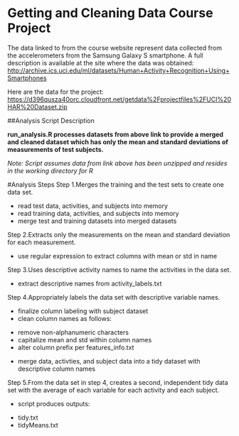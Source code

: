 Getting and Cleaning Data Course Project
========================================
The data linked to from the course website represent data collected from the accelerometers from the Samsung Galaxy S smartphone. A full description is available at the site where the data was obtained: 
http://archive.ics.uci.edu/ml/datasets/Human+Activity+Recognition+Using+Smartphones 

Here are the data for the project: 
https://d396qusza40orc.cloudfront.net/getdata%2Fprojectfiles%2FUCI%20HAR%20Dataset.zip 

##Analysis Script Description

**run_analysis.R processes datasets from above link to provide a merged and cleaned dataset which has only the mean and standard deviations of measurements of test subjects.**

*Note: Script assumes data from link above has been unzipped and resides in the working directory for R*

#Analysis Steps
Step 1.Merges the training and the test sets to create one data set.
  * read test data, activities, and subjects into memory
  * read training data, activities, and subjects into memory
  * merge test and training datasets into merged datasets

Step 2.Extracts only the measurements on the mean and standard deviation for each measurement. 
  * use regular expression to extract columns with mean or std in name

Step 3.Uses descriptive activity names to name the activities in the data set.
  * extract descriptive names from activity_labels.txt

Step 4.Appropriately labels the data set with descriptive variable names.
  * finalize column labeling with subject dataset
  * clean column names as follows:
   + remove non-alphanumeric characters
   + capitalize mean and std within column names
   + alter column prefix per features_info.txt
  * merge data, activties, and subject data into a tidy dataset with descriptive column names

Step 5.From the data set in step 4, creates a second, independent tidy data set with the average of each variable for each activity and each subject.
  * script produces outputs:
   + tidy.txt
   + tidyMeans.txt
